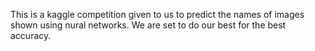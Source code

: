 This is a kaggle competition given to us to predict the names of images shown using nural networks. We are set to do our best for the best accuracy.
